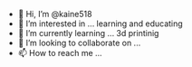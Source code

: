 - 👋 Hi, I’m @kaine518
- 👀 I’m interested in ... learning and educating
- 🌱 I’m currently learning ... 3d printinig 
- 💞️ I’m looking to collaborate on ...
- 📫 How to reach me ...

<!---
kaine518/kaine518 is a ✨ special ✨ repository because its `README.md` (this file) appears on your GitHub profile.
You can click the Preview link to take a look at your changes.
--->

